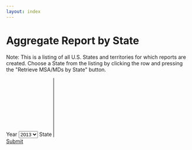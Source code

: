 ```yaml
---
layout: index
---
```


# Aggregate Report by State

Note: This is a listing of all U.S. States and territories for which reports are created. Choose a State from the listing by clicking the row and pressing the "Retrieve MSA/MDs by State" button.

<form class="block__bg">
	<label class="form-label-header" for="year">Year</label>
	<select>
		<option selected="selected" value="2013">2013</option>
		<option value="2012">2012</option>
		<option value="2011">2011</option>
		<option value="2010">2010</option>
		<option value="2009">2009</option>
		<option value="2008">2008</option>
		<option value="2007">2007</option>
		<option value="2006">2006</option>
		<option value="2005">2005</option>
		<option value="2004">2004</option>
		<option value="2003">2003</option>
		<option value="2002">2002</option>
		<option value="2001">2001</option>
		<option value="2000">2000</option>
		<option value="1999">1999</option>
	</select>
	<label class="form-label-header" for="state">State</label>
	<select id="states" size="10">
		<!--<option value="00">00 - All States (00)</option>
		<option value="01">01 - ALABAMA (AL) </option>
		<option value="02">02 - ALASKA (AK) </option>
		<option value="04">04 - ARIZONA (AZ) </option>
		<option value="05">05 - ARKANSAS (AR) </option>
		<option value="06">06 - CALIFORNIA (CA) </option>
		<option value="08">08 - COLORADO (CO) </option>
		<option value="09">09 - CONNECTICUT (CT) </option>
		<option value="10">10 - DELAWARE (DE) </option>
		<option value="11">11 - DISTRICT OF COLUMBIA (DC) </option>
		<option value="12">12 - FLORIDA (FL) </option>
		<option value="13">13 - GEORGIA (GA) </option>
		<option value="15">15 - HAWAII (HI) </option>
		<option value="16">16 - IDAHO (ID) </option>
		<option value="17">17 - ILLINOIS (IL) </option>
		<option value="18">18 - INDIANA (IN) </option>
		<option value="19">19 - IOWA (IA) </option>
		<option value="20">20 - KANSAS (KS) </option>
		<option value="21">21 - KENTUCKY (KY) </option>
		<option value="22">22 - LOUISIANA (LA) </option>
		<option value="23">23 - MAINE (ME) </option>
		<option value="24">24 - MARYLAND (MD) </option>
		<option value="25">25 - MASSACHUSETTS (MA) </option>
		<option value="26">26 - MICHIGAN (MI) </option>
		<option value="27">27 - MINNESOTA (MN) </option>
		<option value="28">28 - MISSISSIPPI (MS) </option>
		<option value="29">29 - MISSOURI (MO) </option>
		<option value="30">30 - MONTANA (MT) </option>
		<option value="31">31 - NEBRASKA (NE) </option>
		<option value="32">32 - NEVADA (NV) </option>
		<option value="33">33 - NEW HAMPSHIRE (NH) </option>
		<option value="34">34 - NEW JERSEY (NJ) </option>
		<option value="35">35 - NEW MEXICO (NM) </option>
		<option value="36">36 - NEW YORK (NY) </option>
		<option value="37">37 - NORTH CAROLINA (NC) </option>
		<option value="38">38 - NORTH DAKOTA (ND) </option>
		<option value="39">39 - OHIO (OH) </option>
		<option value="40">40 - OKLAHOMA (OK) </option>
		<option value="41">41 - OREGON (OR) </option>
		<option value="42">42 - PENNSYLVANIA (PA) </option>
		<option value="44">44 - RHODE ISLAND (RI) </option>
		<option value="45">45 - SOUTH CAROLINA (SC) </option>
		<option value="46">46 - SOUTH DAKOTA (SD) </option>
		<option value="47">47 - TENNESSEE (TN) </option>
		<option value="48">48 - TEXAS (TX) </option>
		<option value="49">49 - UTAH (UT) </option>
		<option value="50">50 - VERMONT (VT) </option>
		<option value="51">51 - VIRGINIA (VA) </option>
		<option value="53">53 - WASHINGTON (WA) </option>
		<option value="54">54 - WEST VIRGINIA (WV) </option>
		<option value="55">55 - WISCONSIN (WI) </option>
		<option value="56">56 - WYOMING (WY) </option>
		<option value="72">72 - PUERTO RICO (PR) </option>-->
	</select>
	<br />
	<a href="{{ site.baseurl }}/aggregate/2013/Alabama/" class="btn">Submit</a>
</form>